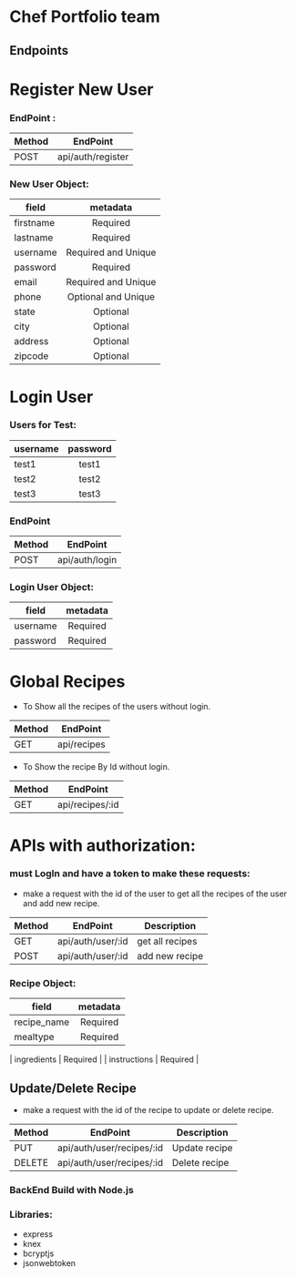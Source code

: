 # Chef Portfolio team

## Endpoints




                                 
   # Register New User
   
  ### EndPoint :




| Method        | EndPoint           | 
| ------------- |:-------------:| 
| POST      | api/auth/register|



                        
                                                              
  ### New User Object: 
   
   
   
   
   | field        | metadata           | 
   | -------------|:-------------:| 
   |   firstname    |  Required   |
   |   lastname    |  Required   |
   |  username   | Required and Unique
   |   password    |  Required   |
   |    email       |  Required and Unique |
   |   phone       |  Optional and Unique  |
   |      state       |  Optional  |
   |     city        |  Optional   |
   |    address     |  Optional    |
   |    zipcode     |  Optional    |

                    
   
   
   
 
            

   # Login User
   
  ### Users for Test: 
   
   
   
   | username        | password           | 
   | -------------|:-------------:| 
   | test1     |     test1  | 
   | test2     |     test2   |
   | test3     |     test3   |
   
   
   
   
   
  ### EndPoint
   
   
   Method        |           EndPoint
   | -------------|:-------------:| 
   | POST         |  api/auth/login|
                   
                       
   
  ### Login User Object: 
   
   
   
   | field        | metadata           | 
   | -------------|:-------------:| 
   | username     |     Required  | 
   | password     |     Required   |
   
   
   
   
   
   # Global Recipes
   
  * To Show all the recipes of the users without login.
   
   Method        |           EndPoint
   | -------------|:-------------:| 
   | GET         |  api/recipes|
   
   
   
   * To Show the recipe By Id without login.
   
   
   Method        |           EndPoint
 | -------------|:-------------:| 
 | GET         |  api/recipes/:id|
                   
   
   
 # APIs with authorization:
 
 ### must LogIn and have a token to make these requests:
 
 
 * make a request with the id of the user to get all the recipes of the user and add new recipe.
 
 
  Method        |       EndPoint | Description
 | -------------|:-------------:| ----------|
 | GET         |  api/auth/user/:id|  get all recipes
  | POST         |  api/auth/user/:id|  add new recipe
  
  
  
  ### Recipe Object:
  
  
  | field        | metadata           | 
   | -------------|:-------------:| 
   |  recipe_name   | Required 
   |    mealtype       |  Required  |

   |   ingredients    |  Required   |
   |    instructions       |  Required  |


 
## Update/Delete Recipe
 * make a request with the id of the recipe to update or delete recipe.
 
 
 
 Method        |       EndPoint | Description
 | -------------|:-------------:| ----------|
 | PUT         |  api/auth/user/recipes/:id|  Update recipe
  | DELETE         |  api/auth/user/recipes/:id|   Delete recipe




### BackEnd Build with Node.js
   ### Libraries:
   * express
   * knex
   * bcryptjs
   * jsonwebtoken
